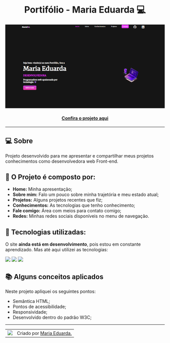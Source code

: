 <h1 align="center">Portifólio - Maria Eduarda 💻</h1>

![Imagem do projeto finalizado](assets/images/portifolio.png)

<h4 align="center"><a href="https://eduardacoffacci.github.io/meu-portifolio/">Confira o projeto aqui</a></h4>

---
## 💻 Sobre


Projeto desenvolvido para me apresentar e compartilhar meus projetos conhecimentos como desenvolvedora web Front-end.

## 🤯 O Projeto é composto por:

- **Home:** Minha apresentação;
- **Sobre mim:** Falo um pouco sobre minha trajetória e meu estado atual;
- **Projetos:** Alguns projetos recentes que fiz;
- **Conhecimentos:** As tecnologias que tenho conhecimento;
- **Fale comigo:** Área com meios para contato comigo;
- **Redes:** Minhas redes sociais disponíveis no menu de navegação.


## 🧠 Tecnologias utilizadas:

O site **ainda está em desenvolvimento**, pois estou em constante aprendizado. Mas até aqui utilizei as tecnologias:

<div>
    <img src="https://img.shields.io/badge/HTML5-E34F26?style=for-the-badge&logo=html5&logoColor=white" />
    <img src="https://img.shields.io/badge/CSS3-1572B6?style=for-the-badge&logo=css3&logoColor=white" />
    <img src="https://img.shields.io/badge/JavaScript-F7DF1E?style=for-the-badge&logo=javascript&logoColor=black" />
</div>

## 📚 Alguns conceitos aplicados

Neste projeto apliquei os seguintes pontos:
+ Semântica HTML;
+ Pontos de acessibilidade;
+ Responsividade;
+ Desenvolvido dentro do padrão W3C;
---

<table>
  <tr>
    <td>
      <img src="https://github.com/EduardaCoffacci.png" width="100px" />
    </td>
    <td>
      Criado por <a href="https://github.com/EduardaCoffacci">Maria Eduarda.</a>
    </td>
  </tr>
</table>

